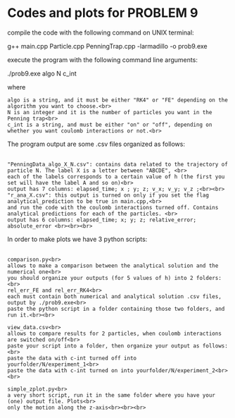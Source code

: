 # Codes and plots for PROBLEM 9<br>

compile the code with the following command on UNIX terminal:<br>

g++ main.cpp Particle.cpp PenningTrap.cpp -larmadillo -o prob9.exe<br>

execute the program with the following command line arguments:<br>

./prob9.exe algo N c_int <br>

where <br>

	algo is a string, and it must be either "RK4" or "FE" depending on the algorithm you want to choose.<br>
	N is an integer and it is the number of particles you want in the Penning trap<br>
	c_int is a string, and must be either "on" or "off", depending on whether you want coulomb interactions or not.<br>

The program output are some .csv files organized as follows:<br><br>

	"PenningData_algo_X_N.csv": contains data related to the trajectory of particle N. The label X is a letter between "ABCDE", <br>
	each of the labels corresponds to a certain value of h (the first you set will have the label A and so on)<br>
	output has 7 columns: elapsed_time; x ; y; z; v_x; v_y; v_z ;<br><br>
	"r_ana_X.csv": this output is turned on only if you set the flag analytical_prediction to be true in main.cpp,<br>
	and run the code with the coulomb interactions turned off. Contains analytical predictions for each of the particles. <br>
	output has 6 columns: elapsed_time; x; y; z; relative_error; absolute_error <br><br><br>
	
In order to make plots we have 3 python scripts: <br><br>
	
 	comparison.py<br>
 	allows to make a comparison between the analytical solution and the numerical one<br>
 	you should organize your outputs (for 5 values of h) into 2 folders:<br>
 	rel_err_FE and rel_err_RK4<br>
 	each must contain both numerical and analytical solution .csv files, output by ./prob9.exe<br>
 	paste the python script in a folder containing those two folders, and run it.<br><br>
 	
 	view_data.csv<br>
 	allows to compare results for 2 particles, when coulomb interactions are switched on/off<br>
 	paste your script into a folder, then organize your output as follows:<br>
 	paste the data with c-int turned off into yourfolder/N/experiment_1<br>
 	paste the data with c-int turned on into yourfolder/N/experiment_2<br><br>
 	
 	simple_zplot.py<br>
 	a very short script, run it in the same folder where you have your (one) output file. Plots<br>
 	only the motion along the z-axis<br><br><br>
 	
 	
 	
 	
 		 	
